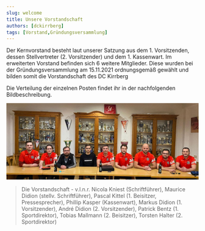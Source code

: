 ```yaml
---
slug: welcome
title: Unsere Vorstandschaft
authors: [dckirrberg]
tags: [Vorstand,Gründungsversammlung]
---
```


Der Kernvorstand besteht laut unserer Satzung aus dem 1. Vorsitzenden, dessen Stellvertreter (2. Vorsitzender) und dem 1. Kassenwart.
Im erweiterten Vorstand befinden sich 6 weitere Mitglieder. Diese wurden bei der Gründungsversammlung am 15.11.2021 ordnungsgemäß gewählt 
und bilden somit die Vorstandschaft des DC Kirrberg 

Die Verteilung der einzelnen Posten findet ihr in der nachfolgenden Bildbeschreibung.

![Der Vorstand](./vorstand.jpg)
> Die Vorstandschaft - v.l.n.r. Nicola Kniest (Schriftführer), Maurice Didion (stellv. Schriftführer), Pascal Kittel (1. Beisitzer, Pressesprecher), Phillip Kasper (Kassenwart), Markus Didion (1. Vorsitzender), André Didion (2. Vorsitzender), Patrick Bentz (1. Sportdirektor), Tobias Mallmann (2. Beisitzer), Torsten Halter (2. Sportdirektor)
